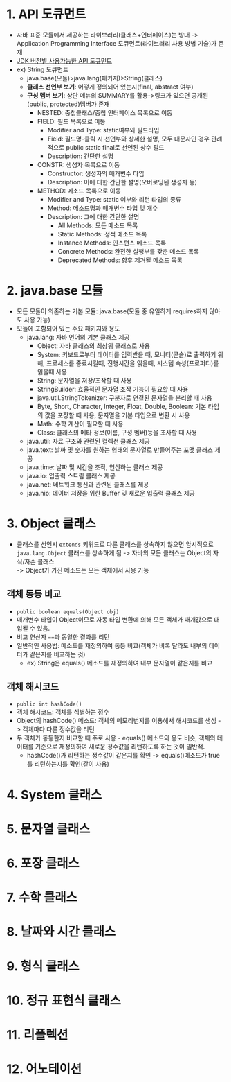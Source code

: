 # 1. API 도큐먼트
- 자바 표준 모듈에서 제공하는 라이브러리(클래스+인터페이스)는 방대 -> Application Programming Interface 도큐먼트(라이브러리 사용 방법 기술)가 존재
- [JDK 버전별 사용가능한 API 도큐먼트](https://docs.oracle.com/en/java/javase/index.html)
- ex) String 도큐먼트
  - java.base(모듈)>java.lang(패키지)>String(클래스)
  - **클래스 선언부 보기**: 어떻게 정의되어 있는지(final, abstract 여부)
  - **구성 멤버 보기**: 상단 메뉴의 SUMMARY를 활용->링크가 있으면 공개된(public, protected)멤버가 존재
    - NESTED: 중첩클래스/중첩 인터페이스 목록으로 이동
    - FIELD: 필드 목록으로 이동 
      - Modifier and Type: static여부와 필드타입
      - Field: 필드명-클릭 시 선언부와 상세한 설명, 모두 대문자인 경우 관례적으로 public static final로 선언된 상수 필드
      - Description: 간단한 설명
    - CONSTR: 생성자 목록으로 이동
      - Constructor: 생성자의 매개변수 타입
      - Description: 이에 대한 간단한 설명(오버로딩된 생성자 등)
    - METHOD: 메소드 목록으로 이동
      - Modifier and Type: static 여부와 리턴 타입의 종류
      - Method: 메소드명과 매개변수 타입 및 개수
      - Description: 그에 대한 간단한 설명
        - All Methods: 모든 메소드 목록
        - Static Methods: 정적 메소드 목록
        - Instance Methods: 인스턴스 메소드 목록
        - Concrete Methods: 완전한 실행부를 갖춘 메소드 목록
        - Deprecated Methods: 향후 제거될 메소드 목록
# 2. java.base 모듈
- 모든 모듈이 의존하는 기본 모듈: java.base(모듈 중 유일하게 requires하지 않아도 사용 가능)
- 모듈에 포함되어 있는 주요 패키지와 용도
  - java.lang: 자바 언어의 기본 클래스 제공
    - Object: 자바 클래스의 최상위 클래스로 사용
    - System: 키보드로부터 데이터를 입력받을 때, 모니터(콘솔)로 출력하기 위해, 프로세스를 종료시킬때, 진행시간을 읽을때, 시스템 속성(프로퍼티)를 읽을때 사용
    - String: 문자열을 저장/조작할 때 사용
    - StringBuilder: 효율적인 문자열 조작 기능이 필요할 때 사용
    - java.util.StringTokenizer: 구분자로 연결된 문자열을 분리할 때 사용
    - Byte, Short, Character, Integer, Float, Double, Boolean: 기본 타입의 값을 포장할 때 사용, 문자열을 기본 타입으로 변환 시 사용
    - Math: 수학 계산이 필요할 때 사용
    - Class: 클래스의 메타 정보(이름, 구성 멤버)등을 조사할 때 사용
  - java.util: 자료 구조와 관련된 컬렉션 클래스 제공
  - java.text: 날짜 및 숫자를 원하는 형태의 문자열로 만들어주는 포맷 클래스 제공
  - java.time: 날짜 및 시간을 조작, 연산하는 클래스 제공
  - java.io: 입출력 스트림 클래스 제공
  - java.net: 네트워크 통신과 관련된 클래스를 제공
  - java.nio: 데이터 저장을 위한 Buffer 및 새로운 입출력 클래스 제공
# 3. Object 클래스
- 클래스를 선언시 `extends` 키워드로 다른 클래스를 상속하지 않으면 암시적으로 `java.lang.Object` 클래스를 상속하게 됨 -> 자바의 모든 클래스는 Object의 자식/자손 클래스  
-> Object가 가진 메소드는 모든 객체에서 사용 가능
## 객체 동등 비교
- `public boolean equals(Object obj)`
- 매개변수 타입이 Object이므로 자동 타입 변환에 의해 모든 객체가 매개값으로 대입될 수 있음.
- 비교 연산자 `==`과 동일한 결과를 리턴
- 일반적인 사용법: 메소드를 재정의하여 동등 비교(객체가 비록 달라도 내부의 데이터가 같은지를 비교하는 것)
  - ex) String은 equals() 메소드를 재정의하여 내부 문자열이 같은지를 비교
## 객체 해시코드
- `public int hashCode()`
- 객체 해시코드: 객체를 식별하는 정수
- Object의 hashCode() 메소드: 객체의 메모리번지를 이용해서 해시코드를 생성 -> 객체마다 다른 정수값을 리턴
- 두 객체가 동등한지 비교할 때 주로 사용 - equals() 메소드와 용도 비슷, 객체의 데이터를 기준으로 재정의하여 새로운 정수값을 리턴하도록 하는 것이 일반적.
  - hashCode()가 리턴하는 정수값이 같은지를 확인 -> equals()메소드가 true를 리턴하는지를 확인(같이 사용)
# 4. System 클래스
# 5. 문자열 클래스
# 6. 포장 클래스
# 7. 수학 클래스
# 8. 날짜와 시간 클래스
# 9. 형식 클래스
# 10. 정규 표현식 클래스
# 11. 리플렉션
# 12. 어노테이션